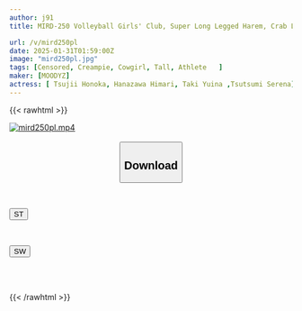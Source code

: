 ```yaml
---
author: j91
title: MIRD-250 Volleyball Girls' Club, Super Long Legged Harem, Crab Legged Sky Pounding Cowgirl Position, Creampie 3 Days 2 Nights Himari Kinoshita, Honoka Tsujii, Yuina Taki, Serina Tsutsumi

url: /v/mird250pl
date: 2025-01-31T01:59:00Z
image: "mird250pl.jpg"
tags: [Censored, Creampie, Cowgirl, Tall, Athlete	]
maker: [MOODYZ]
actress: [ Tsujii Honoka, Hanazawa Himari, Taki Yuina ,Tsutsumi Serena]
---
```



{{< rawhtml >}}

<div class="video" data-videoid="WpL2gry492iAm4">
    <a href="javascript:;">
        <img src="/v/mird250pl/mird250pl.jpg" width="WIDTH" height="HEIGHT" alt="mird250pl.mp4" loading="lazy">
    </a>
</div>

<script type="text/javascript" src="https://j91.asia/asset/on-demand-st.js"></script>

<br>
  <link rel="stylesheet" href="https://j91.asia/asset/bs5.css">
  
  <center>
  <button class="btn btn-primary" type="button" data-bs-toggle="collapse" data-bs-target=".multi-collapse" aria-expanded="false" aria-controls="multiCollapseExample1 multiCollapseExample2"><h2>Download</h2></button></center>
</p>
<div class="row">
  <div class="col">
    <div class="collapse multi-collapse" id="multiCollapseExample1">
      <div class="card card-body">
	      	      <br>
<div class="buttons">  
<p><a href="/v/mird250pl/st.html" target="_blank"><button class="btn-hover color-3"><i class="fa fa-download"></i> ST</button></a></p></div>
    </div>
  </div>
</div>
  <div class="col">
    <div class="collapse multi-collapse" id="multiCollapseExample2">
      <div class="card card-body">
	      <br>
<div class="buttons">
<p><a href="/v/mird250pl/sw.html" target="_blank"><button class="btn-hover color-2"><i class="fa fa-download"></i> SW</button></a></p></div>
<br><br>
      </div>
    </div>
  </div>
</div>

{{< /rawhtml >}}